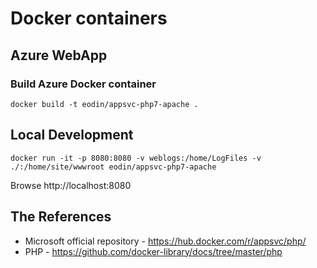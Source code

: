 # Docker containers

## Azure WebApp

### Build Azure Docker container
```
docker build -t eodin/appsvc-php7-apache .
```

## Local Development
```
docker run -it -p 8080:8080 -v weblogs:/home/LogFiles -v ./:/home/site/wwwroot eodin/appsvc-php7-apache
```
Browse http://localhost:8080

## The References
* Microsoft official repository - https://hub.docker.com/r/appsvc/php/
* PHP - https://github.com/docker-library/docs/tree/master/php

